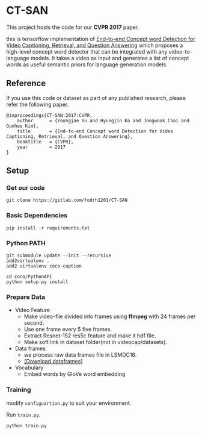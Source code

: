 # CT-SAN

This project hosts the code for our **CVPR 2017** paper.

this is tensorflow implementation of [End-to-end Concept word Detection for Video Captioning, Retrieval, and Question Answering](https://arxiv.org/abs/1610.02947) which proposes a high-level concept word detector that can be integrated with any video-to-language models. It takes a video as input and generates a list of concept words as useful semantic priors for language generation models.



## Reference

If you use this code or dataset as part of any published research, please refer the following paper.

```
@inproceedings{CT-SAN:2017:CVPR,
	author		= {Youngjae Yu and Hyungjin Ko and Jongwook Choi and Gunhee Kim},
	title		= {End-to-end Concept word Detection for Video Captioning, Retrieval, and Question Answering},
	booktitle	= {CVPR},
	year		= 2017
}
```



## Setup

### Get our code

```
git clone https://gitlab.com/fodrh1201/CT-SAN
```



### Basic Dependencies

```
pip install -r requirements.txt
```



### Python PATH

```
git submodule update --init --recursive
add2virtualenv .
add2 virtualenv coco-caption

cd coco/PythonAPI
python setup.py install
```



### Prepare Data

- Video Feature
  - Make video-file divided into frames using **ffmpeg** with 24 frames per second.
  - Use one frame every 5 five frames.
  - Extract Resnet-152 res5c feature and make it hdf file.
  - Make soft link in dataset folder(not in videocap/datasets).
- Data frames
  - we process raw data frames file in LSMDC16.
  - [[Download dataframes]](https://drive.google.com/open?id=0B1VtBNgsMJBgLXRseVhxVDhfSEE)
- Vocabulary
  - Embed words by GloVe word embedding



### Training

modify `configuartion.py` to suit your environment.

Run `train.py`.

```
python train.py
```

